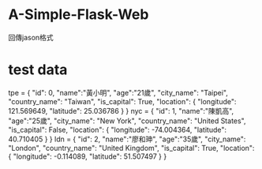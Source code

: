 # A-Simple-Flask-Web
回傳jason格式
# test data
tpe = {
    "id": 0,
    "name":"黃小明",
    "age":"21歲",
    "city_name": "Taipei",
    "country_name": "Taiwan",
    "is_capital": True,
    "location": {
        "longitude": 121.569649,
        "latitude": 25.036786
    }
}
nyc = {
    "id": 1,
    "name":"陳凱高",
    "age":"25歲",
    "city_name": "New York",
    "country_name": "United States",
    "is_capital": False,
    "location": {
        "longitude": -74.004364,
        "latitude": 40.710405
    }
}
ldn = {
    "id": 2,
    "name":"廖和珅",
    "age":"35歲",
    "city_name": "London",
    "country_name": "United Kingdom",
    "is_capital": True,
    "location": {
        "longitude": -0.114089,
        "latitude": 51.507497
    }
}
